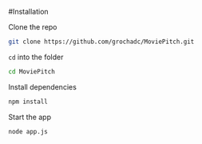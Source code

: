 #Installation


Clone the repo
```bash
git clone https://github.com/grochadc/MoviePitch.git
```

`cd` into the folder
```bash
cd MoviePitch
```
Install dependencies
```bash
npm install
```
Start the app
```bash
node app.js
```
